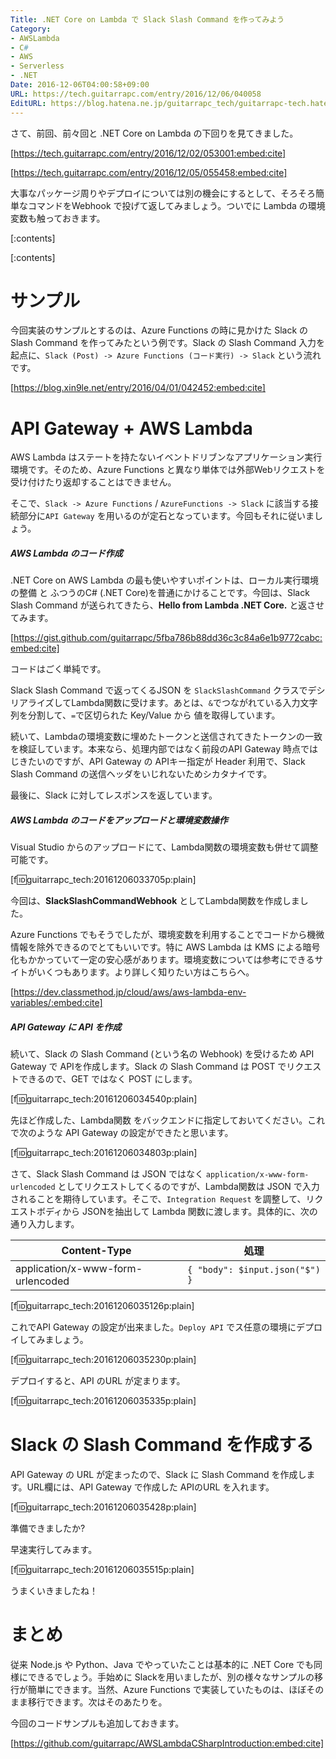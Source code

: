 ```yaml
---
Title: .NET Core on Lambda で Slack Slash Command を作ってみよう
Category:
- AWSLambda
- C#
- AWS
- Serverless
- .NET
Date: 2016-12-06T04:00:58+09:00
URL: https://tech.guitarrapc.com/entry/2016/12/06/040058
EditURL: https://blog.hatena.ne.jp/guitarrapc_tech/guitarrapc-tech.hatenablog.com/atom/entry/10328749687197530973
---
```


さて、前回、前々回と .NET Core on Lambda の下回りを見てきました。

[https://tech.guitarrapc.com/entry/2016/12/02/053001:embed:cite]

[https://tech.guitarrapc.com/entry/2016/12/05/055458:embed:cite]

大事なパッケージ周りやデプロイについては別の機会にするとして、そろそろ簡単なコマンドをWebhook で投げて返してみましょう。ついでに Lambda の環境変数も触っておきます。


[:contents]

[:contents]

# サンプル

今回実装のサンプルとするのは、Azure Functions の時に見かけた Slack の Slash Command を作ってみたという例です。Slack の Slash Command 入力を起点に、```Slack (Post) -> Azure Functions (コード実行) -> Slack``` という流れです。

[https://blog.xin9le.net/entry/2016/04/01/042452:embed:cite]

# API Gateway + AWS Lambda

AWS Lambda はステートを持たないイベントドリブンなアプリケーション実行環境です。そのため、Azure Functions と異なり単体では外部Webリクエストを受け付けたり返却することはできません。

そこで、```Slack -> Azure Functions``` / ```AzureFunctions -> Slack``` に該当する接続部分に```API Gateway``` を用いるのが定石となっています。今回もそれに従いましょう。

##### AWS Lambda のコード作成

.NET Core on AWS Lambda の最も使いやすいポイントは、ローカル実行環境の整備 と ふつうのC# (.NET Core)を普通にかけることです。今回は、Slack Slash Command が送られてきたら、**Hello from Lambda .NET Core.** と返させてみます。

[https://gist.github.com/guitarrapc/5fba786b88dd36c3c84a6e1b9772cabc:embed:cite]

コードはごく単純です。

Slack Slash Command で返ってくるJSON を ```SlackSlashCommand``` クラスでデシリアライズしてLambda関数に受けます。あとは、```&```でつながれている入力文字列を分割して、```=```で区切られた Key/Value から 値を取得しています。

続いて、Lambdaの環境変数に埋めたトークンと送信されてきたトークンの一致を検証しています。本来なら、処理内部ではなく前段のAPI Gateway 時点ではじきたいのですが、API Gateway の APIキー指定が Header 利用で、Slack Slash Command の送信ヘッダをいじれないためシカタナイです。

最後に、Slack に対してレスポンスを返しています。

##### AWS Lambda のコードをアップロードと環境変数操作

Visual Studio からのアップロードにて、Lambda関数の環境変数も併せて調整可能です。

[f:id:guitarrapc_tech:20161206033705p:plain]

今回は、**SlackSlashCommandWebhook** としてLambda関数を作成しました。

Azure Functions でもそうでしたが、環境変数を利用することでコードから機微情報を除外できるのでとてもいいです。特に AWS Lambda は KMS による暗号化もかかっていて一定の安心感があります。環境変数については参考にできるサイトがいくつもあります。より詳しく知りたい方はこちらへ。

[https://dev.classmethod.jp/cloud/aws/aws-lambda-env-variables/:embed:cite]


##### API Gateway に API を作成

続いて、Slack の Slash Command (という名の Webhook) を受けるため API Gateway で APIを作成します。Slack の Slash Command は POST でリクエストできるので、GET ではなく POST にします。

[f:id:guitarrapc_tech:20161206034540p:plain]

先ほど作成した、Lambda関数 をバックエンドに指定しておいてください。これで次のような API Gateway の設定ができたと思います。

[f:id:guitarrapc_tech:20161206034803p:plain]

さて、Slack Slash Command は JSON ではなく ```application/x-www-form-urlencoded``` としてリクエストしてくるのですが、Lambda関数は JSON で入力されることを期待しています。そこで、```Integration Request``` を調整して、リクエストボディから JSONを抽出して Lambda 関数に渡します。具体的に、次の通り入力します。

Content-Type | 処理
---- | ----
application/x-www-form-urlencoded | ```{ "body": $input.json("$") }```

[f:id:guitarrapc_tech:20161206035126p:plain]

これでAPI Gateway の設定が出来ました。```Deploy API``` でス任意の環境にデプロイしてみましょう。

[f:id:guitarrapc_tech:20161206035230p:plain]

デプロイすると、API のURL が定まります。

[f:id:guitarrapc_tech:20161206035335p:plain]

# Slack の Slash Command を作成する

API Gateway の URL が定まったので、Slack に Slash Command を作成します。URL欄には、API Gateway で作成した APIのURL を入れます。

[f:id:guitarrapc_tech:20161206035428p:plain]

準備できましたか?

早速実行してみます。

[f:id:guitarrapc_tech:20161206035515p:plain]

うまくいきましたね！

# まとめ

従来 Node.js や Python、Java でやっていたことは基本的に .NET Core でも同様にできるでしょう。手始めに Slackを用いましたが、別の様々なサンプルの移行が簡単にできます。当然、Azure Functions で実装していたものは、ほぼそのまま移行できます。次はそのあたりを。

今回のコードサンプルも追加しておきます。

[https://github.com/guitarrapc/AWSLambdaCSharpIntroduction:embed:cite]
